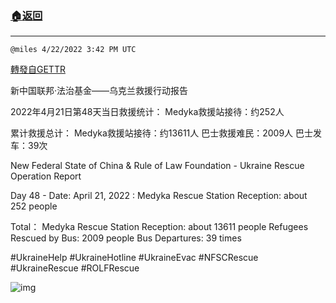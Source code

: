 ###  [:house:返回](../)
---


`@miles 4/22/2022 3:42 PM UTC`

[轉發自GETTR](https://gettr.com/post/p16mg8ja277)

新中国联邦·法治基金——乌克兰救援行动报告

2022年4月21日第48天当日救援统计：
Medyka救援站接待：约252人

累计救援总计：
Medyka救援站接待：约13611人
巴士救援难民：2009人
巴士发车：39次

New Federal State of China & Rule of Law Foundation - Ukraine Rescue Operation Report 

Day 48 - Date: April 21, 2022 :
Medyka Rescue Station Reception: about 252 people

Total：
Medyka Rescue Station Reception: about 13611 people
Refugees Rescued by Bus: 2009 people
Bus Departures: 39 times

#UkraineHelp #UkraineHotline #UkraineEvac #NFSCRescue #UkraineRescue #ROLFRescue

![img](https://media.gettr.com/group24/getter/2022/04/22/15/12fc97ca-f34c-7305-12eb-61d515393130/2b16e8aba7de9c270a683436ffa1ac90.jpg)

